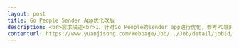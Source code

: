 ```yaml
---                
layout: post       
title: Go People Sender App优化改版           
description: <br>需求描述<br>1、针对Go People的sender app进行优化，参考PC端的sender界面Member Portal，对导航栏进行改版。<br> 2、修复用户体验上的一些问题<br>     
contenturl: https://www.yuanjisong.com/Webpage/Job/../Job/detail/jobid/101466      
---                 
```

